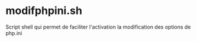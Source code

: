 modifphpini.sh
==============

Script shell qui permet de faciliter l'activation la modification des options de php.ini
